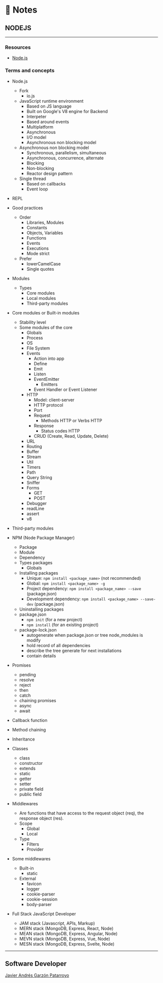 # :memo: Notes
## NODEJS
---
### Resources
* [Node.js](https://nodejs.org)
### Terms and concepts
* Node.js
  * Fork
    - io.js
  * JavaScript runtime environment
    - Based on JS language
    - Built on Google's V8 engine for Backend
    - Interpeter
    - Based around events
    - Multiplatform
    - Asynchronous
    - I/O model
    - Asynchronous non blocking model
  * Asynchronous non blocking model
    - Synchronous, parallelism, simultaneous
    - Asynchronous, concurrence, alternate
    - Blocking
    - Non-blocking
    - Reactor design pattern
  * Single thread
    - Based on callbacks
    - Event loop

* REPL

* Good practices
  * Order
    - Libraries, Modules
    - Constants
    - Objects, Variables
    - Functions
    - Events
    - Executions
    - Mode strict
  * Prefer
    - lowerCamelCase
    - Single quotes

* Modules
  * Types
    - Core modules
    - Local modules
    - Third-party modules

* Core modules or Built-in modules
  - Stability level
  * Some modules of the core
    - Globals
    - Process
    - OS
    - File System
    * Events
      - Action into app
      - Define
      - Emit
      - Listen
      * EventEmitter
        - Emitters
      - Event Handler or Event Listener
    * HTTP
      * Model: client-server
      * HTTP protocol
      * Port
      * Request
        - Methods HTTP or Verbs HTTP
      * Response
        - Status codes HTTP
      - CRUD (Create, Read, Update, Delete)
    - URL
    - Routing
    - Buffer
    - Stream
    - Util
    - Timers
    - Path
    - Query String
    - Sniffer
    * Forms
      - GET
      - POST
    - Debugger
    - readLine
    - assert
    - v8

* Third-party modules

* NPM (Node Package Manager)
  - Package
  - Module
  - Dependency
  * Types packages
    - Globals
  * Installing packages
    - Unique: ```npm install <package_name>``` (not recommended)
    - Global: ```npm install <package_name> -g```
    - Project dependency: ```npm install <package_name> --save``` (package.json)
    - Development dependency: ```npm install <package_name> --save-dev``` (package.json)
  * Uninstalling packages
  * package.json
    - ```npm init``` (for a new project)
    - ```npm install``` (for an existing project)
  * package-lock.json
    - autogenerate when package.json or tree node_modules is modify
    - hold record of all dependencies
    - describe the tree generate for next installations
    - contain details

* Promises
  - pending
  - resolve
  - reject
  - then
  - catch
  - chaining promises
  - async
  - await

* Callback function

* Method chaining

* Inheritance

* Classes
  - class
  - constructor
  - extends
  - static
  - getter
  - setter
  - private field
  - public field

* Middlewares
  - Are functions that have access to the request object (req), the response object (res).
  * Scope
    - Global
    - Local
  * Type
    - Filters
    - Provider

* Some middlewares
  * Built-in
    - static
  * External
    - favicon
    - logger
    - cookie-parser
    - cookie-session
    - body-parser

* Full Stack JavaScript Developer
  - JAM stack (Javascript, APIs, Markup)
  - MERN stack (MongoDB, Express, React, Node)
  - MEAN stack (MongoDB, Express, Angular, Node)
  - MEVN stack (MongoDB, Express, Vue, Node)
  - MESN stack (MongoDB, Express, Svelte, Node)
---
## Software Developer
[Javier Andrés Garzón Patarroyo](https://javierandresgp.com)
